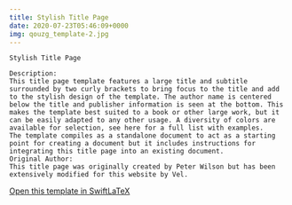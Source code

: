 ```yaml
---
title: Stylish Title Page
date: 2020-07-23T05:46:09+0000
img: qouzg_template-2.jpg
---
```

```
Stylish Title Page

Description:
This title page template features a large title and subtitle surrounded by two curly brackets to bring focus to the title and add to the stylish design of the template. The author name is centered below the title and publisher information is seen at the bottom. This makes the template best suited to a book or other large work, but it can be easily adapted to any other usage. A diversity of colors are available for selection, see here for a full list with examples.
The template compiles as a standalone document to act as a starting point for creating a document but it includes instructions for integrating this title page into an existing document.
Original Author:
This title page was originally created by Peter Wilson but has been extensively modified for this website by Vel.
```
[Open this template in SwiftLaTeX](https://www.swiftlatex.com/project.html?import=https://swiftlatex.github.io/LaTeXBoilerPlate/zips/reept_template.zip)

